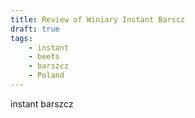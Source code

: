 ```yaml
---
title: Review of Winiary Instant Barscz
draft: true
tags:
    - instant
    - beets
    - barszcz
    - Poland
---
```


instant barszcz
